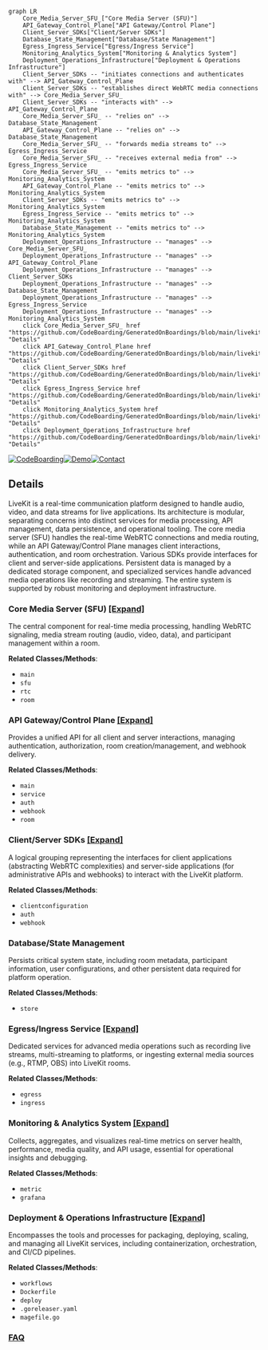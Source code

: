 ```mermaid
graph LR
    Core_Media_Server_SFU_["Core Media Server (SFU)"]
    API_Gateway_Control_Plane["API Gateway/Control Plane"]
    Client_Server_SDKs["Client/Server SDKs"]
    Database_State_Management["Database/State Management"]
    Egress_Ingress_Service["Egress/Ingress Service"]
    Monitoring_Analytics_System["Monitoring & Analytics System"]
    Deployment_Operations_Infrastructure["Deployment & Operations Infrastructure"]
    Client_Server_SDKs -- "initiates connections and authenticates with" --> API_Gateway_Control_Plane
    Client_Server_SDKs -- "establishes direct WebRTC media connections with" --> Core_Media_Server_SFU_
    Client_Server_SDKs -- "interacts with" --> API_Gateway_Control_Plane
    Core_Media_Server_SFU_ -- "relies on" --> Database_State_Management
    API_Gateway_Control_Plane -- "relies on" --> Database_State_Management
    Core_Media_Server_SFU_ -- "forwards media streams to" --> Egress_Ingress_Service
    Core_Media_Server_SFU_ -- "receives external media from" --> Egress_Ingress_Service
    Core_Media_Server_SFU_ -- "emits metrics to" --> Monitoring_Analytics_System
    API_Gateway_Control_Plane -- "emits metrics to" --> Monitoring_Analytics_System
    Client_Server_SDKs -- "emits metrics to" --> Monitoring_Analytics_System
    Egress_Ingress_Service -- "emits metrics to" --> Monitoring_Analytics_System
    Database_State_Management -- "emits metrics to" --> Monitoring_Analytics_System
    Deployment_Operations_Infrastructure -- "manages" --> Core_Media_Server_SFU_
    Deployment_Operations_Infrastructure -- "manages" --> API_Gateway_Control_Plane
    Deployment_Operations_Infrastructure -- "manages" --> Client_Server_SDKs
    Deployment_Operations_Infrastructure -- "manages" --> Database_State_Management
    Deployment_Operations_Infrastructure -- "manages" --> Egress_Ingress_Service
    Deployment_Operations_Infrastructure -- "manages" --> Monitoring_Analytics_System
    click Core_Media_Server_SFU_ href "https://github.com/CodeBoarding/GeneratedOnBoardings/blob/main/livekit/Core_Media_Server_SFU_.md" "Details"
    click API_Gateway_Control_Plane href "https://github.com/CodeBoarding/GeneratedOnBoardings/blob/main/livekit/API_Gateway_Control_Plane.md" "Details"
    click Client_Server_SDKs href "https://github.com/CodeBoarding/GeneratedOnBoardings/blob/main/livekit/Client_Server_SDKs.md" "Details"
    click Egress_Ingress_Service href "https://github.com/CodeBoarding/GeneratedOnBoardings/blob/main/livekit/Egress_Ingress_Service.md" "Details"
    click Monitoring_Analytics_System href "https://github.com/CodeBoarding/GeneratedOnBoardings/blob/main/livekit/Monitoring_Analytics_System.md" "Details"
    click Deployment_Operations_Infrastructure href "https://github.com/CodeBoarding/GeneratedOnBoardings/blob/main/livekit/Deployment_Operations_Infrastructure.md" "Details"
```

[![CodeBoarding](https://img.shields.io/badge/Generated%20by-CodeBoarding-9cf?style=flat-square)](https://github.com/CodeBoarding/GeneratedOnBoardings)[![Demo](https://img.shields.io/badge/Try%20our-Demo-blue?style=flat-square)](https://www.codeboarding.org/demo)[![Contact](https://img.shields.io/badge/Contact%20us%20-%20contact@codeboarding.org-lightgrey?style=flat-square)](mailto:contact@codeboarding.org)

## Details

LiveKit is a real-time communication platform designed to handle audio, video, and data streams for live applications. Its architecture is modular, separating concerns into distinct services for media processing, API management, data persistence, and operational tooling. The core media server (SFU) handles the real-time WebRTC connections and media routing, while an API Gateway/Control Plane manages client interactions, authentication, and room orchestration. Various SDKs provide interfaces for client and server-side applications. Persistent data is managed by a dedicated storage component, and specialized services handle advanced media operations like recording and streaming. The entire system is supported by robust monitoring and deployment infrastructure.

### Core Media Server (SFU) [[Expand]](./Core_Media_Server_SFU_.md)
The central component for real-time media processing, handling WebRTC signaling, media stream routing (audio, video, data), and participant management within a room.


**Related Classes/Methods**:

- `main`
- `sfu`
- `rtc`
- `room`


### API Gateway/Control Plane [[Expand]](./API_Gateway_Control_Plane.md)
Provides a unified API for all client and server interactions, managing authentication, authorization, room creation/management, and webhook delivery.


**Related Classes/Methods**:

- `main`
- `service`
- `auth`
- `webhook`
- `room`


### Client/Server SDKs [[Expand]](./Client_Server_SDKs.md)
A logical grouping representing the interfaces for client applications (abstracting WebRTC complexities) and server-side applications (for administrative APIs and webhooks) to interact with the LiveKit platform.


**Related Classes/Methods**:

- `clientconfiguration`
- `auth`
- `webhook`


### Database/State Management
Persists critical system state, including room metadata, participant information, user configurations, and other persistent data required for platform operation.


**Related Classes/Methods**:

- `store`


### Egress/Ingress Service [[Expand]](./Egress_Ingress_Service.md)
Dedicated services for advanced media operations such as recording live streams, multi-streaming to platforms, or ingesting external media sources (e.g., RTMP, OBS) into LiveKit rooms.


**Related Classes/Methods**:

- `egress`
- `ingress`


### Monitoring & Analytics System [[Expand]](./Monitoring_Analytics_System.md)
Collects, aggregates, and visualizes real-time metrics on server health, performance, media quality, and API usage, essential for operational insights and debugging.


**Related Classes/Methods**:

- `metric`
- `grafana`


### Deployment & Operations Infrastructure [[Expand]](./Deployment_Operations_Infrastructure.md)
Encompasses the tools and processes for packaging, deploying, scaling, and managing all LiveKit services, including containerization, orchestration, and CI/CD pipelines.


**Related Classes/Methods**:

- `workflows`
- `Dockerfile`
- `deploy`
- `.goreleaser.yaml`
- `magefile.go`




### [FAQ](https://github.com/CodeBoarding/GeneratedOnBoardings/tree/main?tab=readme-ov-file#faq)